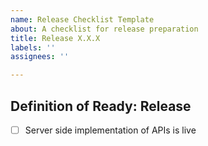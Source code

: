 ```yaml
---
name: Release Checklist Template
about: A checklist for release preparation
title: Release X.X.X
labels: ''
assignees: ''

---
```


## Definition of Ready: Release
- [ ] Server side implementation of APIs is live
